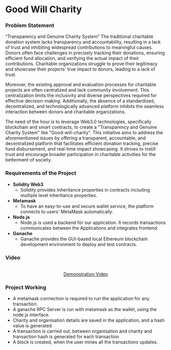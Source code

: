 # Good Will Charity

### Problem Statement
“Transparency and Genuine Charity System”
The traditional charitable donation system lacks transparency and accountability, resulting in a lack of trust and inhibiting widespread contributions to meaningful causes. Donors often face challenges in precisely tracking their donations, ensuring efficient fund allocation, and verifying the actual impact of their contributions. Charitable organizations struggle to prove their legitimacy and showcase their projects' true impact to donors, leading to a lack of trust.

Moreover, the existing approval and evaluation processes for charitable projects are often centralized and lack community involvement. This centralization limits the inclusivity and diverse perspectives required for effective decision-making. Additionally, the absence of a standardized, decentralized, and technologically advanced platform inhibits the seamless interaction between donors and charitable organizations.

The need of the hour is to leverage Web3.0 technologies, specifically blockchain and smart contracts, to create a "Transparency and Genuine Charity System" like "Good-will-charity". This initiative aims to address the aforementioned issues by offering a transparent, accountable, and decentralized platform that facilitates efficient donation tracking, precise fund disbursement, and real-time impact showcasing. It strives to instill trust and encourage broader participation in charitable activities for the betterment of society.

### Requirements of the Project
 - **Solidity Web3**
	* Solidity provides Inheritance properties in contracts including multiple level inheritance properties.
 - **Metamask**
	* To have an easy-to-use and secure wallet service, the platform connects to users' MetaMask automatically.
 - **Node.js**
	* Node.js is used a backend for our application. It records transactions communicates between the Applications and integrates frontend.
 - **Ganache**
	* Ganache provides the GUI-based local Ethereum blockchain development environment to deploy and test contracts.

### Video

<div align="center"> <a href="https://tinyurl.com/Innovators-charity"></a> <br> <a href="https://tinyurl.com/Innovators-charity">Demonstration Video</a></div>

### Project Working
* A metamask connection is required to run the application for any transaction.
* A ganache RPC Server is run with metamask as the wallet, using the node.js interface.
* Charity and organisation details are saved in the application, and a hash value is generated
* A transaction is carried out, between organisation and charity and transaction hash is generated for each transaction
* A block is created, when the user mines all the transactions updates.
